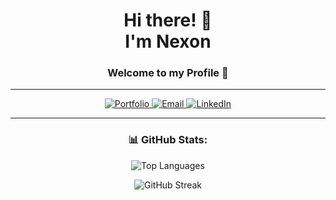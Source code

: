 <h1 align="center"> Hi there! 🥇 <br> I'm Nexon </h1>
<h3 align="center">Welcome to my Profile 🍄</h3>

---

<p align="center">
  <a href="https://nexon-folio.vercel.app">
    <img alt="Portfolio" src="https://img.shields.io/badge/🌐%20Portfolio-1abc9c?style=for-the-badge">
  </a>
  <a href="mailto:nexonist9822@gmail.com">
    <img alt="Email" src="https://img.shields.io/badge/✉️%20Email-9b59b6?style=for-the-badge">
  </a>
  <a href="https://www.linkedin.com/in/nexonist">
    <img alt="LinkedIn" src="https://img.shields.io/badge/🔗%20LinkedIn-0e76a8?style=for-the-badge&logo=linkedin&logoColor=white">
  </a>
</p>

---

<h3 align="center">📊 GitHub Stats:</h3>
<p align="center">
  <img src="https://stats.alexalex.net/api/top-langs?username=ProbAlex&show_icons=true&locale=en&layout=compact&theme=dark" alt="Top Languages" />
</p>
<p align="center">
  <img src="https://streaks.alexalex.net/?user=ProbAlex&theme=dark" alt="GitHub Streak" />
</p>
